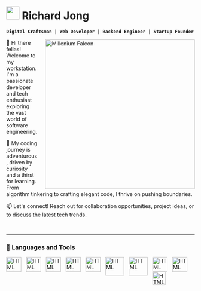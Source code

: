 <!-- # <img width="30" src="https://cdn3.emoji.gg/emojis/84541-meat.gif"> Richard Jong -->
# <img width="35" src="https://cdn3.emoji.gg/emojis/46910-na-crownowner.png"> Richard Jong

<!-- [![MEAT](https://cdn3.emoji.gg/emojis/84541-meat.gif)](https://emoji.gg/emoji/84541-meat) -->

<!-- [![NA_CrownOwner](https://cdn3.emoji.gg/emojis/46910-na-crownowner.png)](https://emoji.gg/emoji/46910-na-crownowner) -->

<!-- [![NA_TrophyTop](https://cdn3.emoji.gg/emojis/39178-na-trophytop.png)](https://emoji.gg/emoji/39178-na-trophytop) -->

<!-- ![Galaxy Far Far Away, Pixel Jeff](https://github.com/chaddjong/chaddjong/assets/116330103/625c1679-0284-4a81-bbc9-cf029afbf7bf) -->

**`Digital Craftsman | Web Developer | Backend Engineer | Startup Founder`**

<img style="margin-left: 20px" align="right" width="400" src="https://github.com/chaddjong/chaddjong/assets/116330103/625c1679-0284-4a81-bbc9-cf029afbf7bf" alt="Millenium Falcon">

👋 Hi there fellas! Welcome to my workstation. I'm a passionate developer and tech enthusiast exploring the vast world of software engineering.

🚀 My coding journey is adventurous, driven by curiosity and a thirst for learning. From algorithm tinkering to crafting elegant code, I thrive on pushing boundaries.

📫 Let's connect! Reach out for collaboration opportunities, project ideas, or to discuss the latest tech trends.

<br>

---

### 🧰 Languages and Tools
<img align="left" alt="HTML" width="40px" style="padding-right: 10px" src="https://cdn.jsdelivr.net/gh/devicons/devicon@latest/icons/html5/html5-original.svg" />
<img align="left" alt="HTML" width="40px" style="padding-right: 10px" src="https://cdn.jsdelivr.net/gh/devicons/devicon@latest/icons/css3/css3-original.svg" />
<img align="left" alt="HTML" width="40px" style="padding-right: 10px" src="https://cdn.jsdelivr.net/gh/devicons/devicon@latest/icons/javascript/javascript-original.svg" />
<img align="left" alt="HTML" width="40px" style="padding-right: 10px" src="https://cdn.jsdelivr.net/gh/devicons/devicon@latest/icons/react/react-original.svg" />
<img align="left" alt="HTML" width="40px" style="padding-right: 10px" src="https://cdn.jsdelivr.net/gh/devicons/devicon@latest/icons/tailwindcss/tailwindcss-original.svg" />
<img align="left" alt="HTML" width="50px" style="padding-right: 10px" src="https://cdn.jsdelivr.net/gh/devicons/devicon@latest/icons/mongodb/mongodb-original-wordmark.svg" />          
<img align="left" alt="HTML" width="50px" style="padding-right: 10px"   src="https://cdn.jsdelivr.net/gh/devicons/devicon@latest/icons/mysql/mysql-original-wordmark.svg" />
<img align="left" alt="HTML" width="40px" style="padding-right: 10px" src="https://cdn.jsdelivr.net/gh/devicons/devicon@latest/icons/nodejs/nodejs-original-wordmark.svg" />
<img align="left" alt="HTML" width="40px" style="padding-right: 10px" src="https://cdn.jsdelivr.net/gh/devicons/devicon@latest/icons/express/express-original.svg" />         
<img align="left" alt="HTML" width="35px" style="padding-right: 10px" src="https://cdn.jsdelivr.net/gh/devicons/devicon@latest/icons/figma/figma-original.svg" />
                              
          
